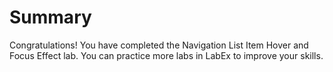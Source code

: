 # Summary

Congratulations! You have completed the Navigation List Item Hover and Focus Effect lab. You can practice more labs in LabEx to improve your skills.
